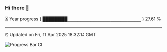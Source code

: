 ### Hi there 👋

⏳ Year progress { ████████▁▁▁▁▁▁▁▁▁▁▁▁▁▁▁▁▁▁▁▁▁▁ } 27.61 %

---

⏰ Updated on Fri, 11 Apr 2025 18:32:14 GMT

![Progress Bar CI](https://github.com/ZhaoGui/ZhaoGui/workflows/Progress%20Bar%20CI/badge.svg)
